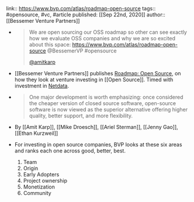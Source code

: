 link:: https://www.bvp.com/atlas/roadmap-open-source
tags:: #opensource, #vc, #article
published: [[Sep 22nd, 2020]]
author:: [[Bessemer Venture Partners]]

- > We are  open sourcing our OSS roadmap so other can see exactly how we evaluate OSS companies and why we are so excited about this space: https://www.bvp.com/atlas/roadmap-open-source @BessemerVP #opensource
  > 
  > [@amitkarp](https://twitter.com/amitkarp/status/1308428755602472962?s=20)
- [[Bessemer Venture Partners]] publishes [Roadmap: Open Source](https://www.bvp.com/atlas/roadmap-open-source), on how they look at venture investing in [[Open Source]]. Timed with investment in [Netdata](https://www.netdata.cloud/).
- > One major development is worth emphasizing: once considered the cheaper version of closed source software, open-source software is now viewed as the superior alternative offering higher quality, better support, and more flexibility.
- By [[Amit Karp]], [[Mike Droesch]], [[Ariel Sterman]], [[Jenny Gao]], [[Ethan Kurzweil]]
- For investing in open source companies, BVP looks at these six areas and ranks each one across good, better, best.
  
  1. Team
  2. Origin
  3. Early Adopters
  4. Project ownership
  5. Monetization
  6. Community